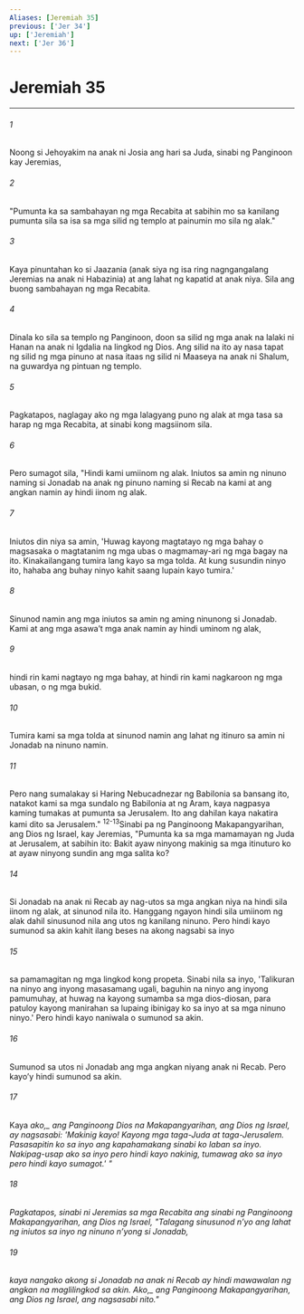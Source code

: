 ```yaml
---
Aliases: [Jeremiah 35]
previous: ['Jer 34']
up: ['Jeremiah']
next: ['Jer 36']
---
```

# Jeremiah 35

***






















###### 1 










Noong si Jehoyakim na anak ni Josia ang hari sa Juda, sinabi ng Panginoon kay Jeremias, 





















###### 2 










"Pumunta ka sa sambahayan ng mga Recabita at sabihin mo sa kanilang pumunta sila sa isa sa mga silid ng templo at painumin mo sila ng alak." 





















###### 3 










Kaya pinuntahan ko si Jaazania (anak siya ng isa ring nagngangalang Jeremias na anak ni Habazinia) at ang lahat ng kapatid at anak niya. Sila ang buong sambahayan ng mga Recabita. 





















###### 4 










Dinala ko sila sa templo ng Panginoon, doon sa silid ng mga anak na lalaki ni Hanan na anak ni Igdalia na lingkod ng Dios. Ang silid na ito ay nasa tapat ng silid ng mga pinuno at nasa itaas ng silid ni Maaseya na anak ni Shalum, na guwardya ng pintuan ng templo. 





















###### 5 










Pagkatapos, naglagay ako ng mga lalagyang puno ng alak at mga tasa sa harap ng mga Recabita, at sinabi kong magsiinom sila. 





















###### 6 










Pero sumagot sila, "Hindi kami umiinom ng alak. Iniutos sa amin ng ninuno naming si Jonadab na anak ng pinuno naming si Recab na kami at ang angkan namin ay hindi iinom ng alak. 





















###### 7 










Iniutos din niya sa amin, 'Huwag kayong magtatayo ng mga bahay o magsasaka o magtatanim ng mga ubas o magmamay-ari ng mga bagay na ito. Kinakailangang tumira lang kayo sa mga tolda. At kung susundin ninyo ito, hahaba ang buhay ninyo kahit saang lupain kayo tumira.' 





















###### 8 










Sinunod namin ang mga iniutos sa amin ng aming ninunong si Jonadab. Kami at ang mga asawaʼt mga anak namin ay hindi uminom ng alak, 





















###### 9 










hindi rin kami nagtayo ng mga bahay, at hindi rin kami nagkaroon ng mga ubasan, o ng mga bukid. 





















###### 10 










Tumira kami sa mga tolda at sinunod namin ang lahat ng itinuro sa amin ni Jonadab na ninuno namin. 





















###### 11 










Pero nang sumalakay si Haring Nebucadnezar ng Babilonia sa bansang ito, natakot kami sa mga sundalo ng Babilonia at ng Aram, kaya nagpasya kaming tumakas at pumunta sa Jerusalem. Ito ang dahilan kaya nakatira kami dito sa Jerusalem." <sup class="versenum">12-13</sup>Sinabi pa ng Panginoong Makapangyarihan, ang Dios ng Israel, kay Jeremias, "Pumunta ka sa mga mamamayan ng Juda at Jerusalem, at sabihin ito: Bakit ayaw ninyong makinig sa mga itinuturo ko at ayaw ninyong sundin ang mga salita ko? 





















###### 14 










Si Jonadab na anak ni Recab ay nag-utos sa mga angkan niya na hindi sila iinom ng alak, at sinunod nila ito. Hanggang ngayon hindi sila umiinom ng alak dahil sinusunod nila ang utos ng kanilang ninuno. Pero hindi kayo sumunod sa akin kahit ilang beses na akong nagsabi sa inyo 





















###### 15 










sa pamamagitan ng mga lingkod kong propeta. Sinabi nila sa inyo, 'Talikuran na ninyo ang inyong masasamang ugali, baguhin na ninyo ang inyong pamumuhay, at huwag na kayong sumamba sa mga dios-diosan, para patuloy kayong manirahan sa lupaing ibinigay ko sa inyo at sa mga ninuno ninyo.' Pero hindi kayo naniwala o sumunod sa akin. 





















###### 16 










Sumunod sa utos ni Jonadab ang mga angkan niyang anak ni Recab. Pero kayoʼy hindi sumunod sa akin. 





















###### 17 










Kaya <i class="trans-change">ako,_ ang Panginoong Dios na Makapangyarihan, ang Dios ng Israel, ay nagsasabi: 'Makinig kayo! Kayong mga taga-Juda at taga-Jerusalem. Pasasapitin ko sa inyo ang kapahamakang sinabi ko laban sa inyo. Nakipag-usap ako sa inyo pero hindi kayo nakinig, tumawag ako sa inyo pero hindi kayo sumagot.' " 





















###### 18 










Pagkatapos, sinabi ni Jeremias sa mga Recabita ang sinabi ng Panginoong Makapangyarihan, ang Dios ng Israel, "Talagang sinusunod nʼyo ang lahat ng iniutos sa inyo ng ninuno nʼyong si Jonadab, 





















###### 19 










kaya nangako akong si Jonadab na anak ni Recab ay hindi mawawalan ng angkan na maglilingkod sa akin. <i class="trans-change">Ako,_ ang Panginoong Makapangyarihan, ang Dios ng Israel, ang nagsasabi nito."
